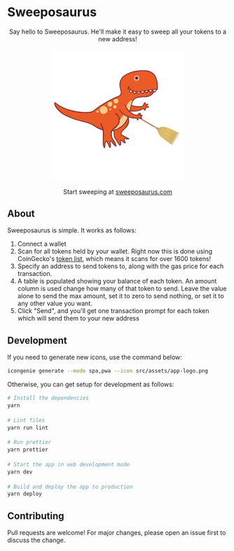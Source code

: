 # Sweeposaurus

<div align="center">
  <p>Say hello to Sweeposaurus. He'll make it easy to sweep all your tokens to a new address!</p>
  <img src="src/assets/app-logo.png" width=300px />
  <p>Start sweeping at <a href="https://sweeposaurus.com/" target="_blank">sweeposaurus.com</a>
</div>

## About

Sweeposaurus is simple. It works as follows:

1. Connect a wallet
1. Scan for all tokens held by your wallet. Right now this is done using CoinGecko's [token list](https://tokenlists.org/token-list?url=https://tokens.coingecko.com/uniswap/all.json), which means it scans for over 1600 tokens!
1. Specify an address to send tokens to, along with the gas price for each transaction.
1. A table is populated showing your balance of each token. An amount column is used change how many of that token to send. Leave the value alone to send the max amount, set it to zero to send nothing, or set it to any other value you want.
1. Click "Send", and you'll get one transaction prompt for each token which will send them to your new address

## Development

If you need to generate new icons, use the command below:

```bash
icongenie generate --mode spa,pwa --icon src/assets/app-logo.png
```

Otherwise, you can get setup for development as follows:

```bash
# Install the dependencies
yarn

# Lint files
yarn run lint

# Run prettier
yarn prettier

# Start the app in web development mode
yarn dev

# Build and deploy the app to production
yarn deploy
```

## Contributing

Pull requests are welcome! For major changes, please open an issue first to discuss the change.
